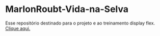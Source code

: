 # MarlonRoubt-Vida-na-Selva
Esse repositório destinado para o projeto e ao treinamento display flex.
[Clique aqui.](https://marlonroubt.github.io/MarlonRoubt-Vida-na-Selva/)
